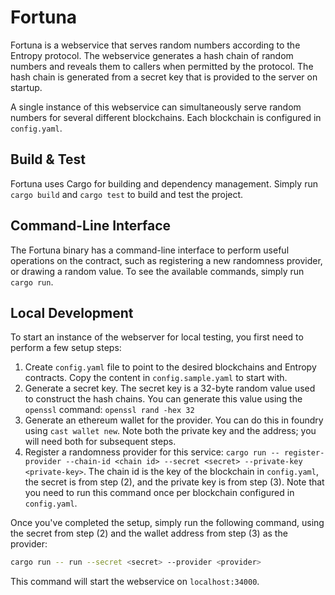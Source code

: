 # Fortuna

Fortuna is a webservice that serves random numbers according to the Entropy protocol.
The webservice generates a hash chain of random numbers and reveals them to callers when permitted by the protocol.
The hash chain is generated from a secret key that is provided to the server on startup.

A single instance of this webservice can simultaneously serve random numbers for several different blockchains.
Each blockchain is configured in `config.yaml`.

## Build & Test

Fortuna uses Cargo for building and dependency management.
Simply run `cargo build` and `cargo test` to build and test the project.

## Command-Line Interface

The Fortuna binary has a command-line interface to perform useful operations on the contract, such as
registering a new randomness provider, or drawing a random value. To see the available commands, simply run `cargo run`.

## Local Development

To start an instance of the webserver for local testing, you first need to perform a few setup steps:

1. Create `config.yaml` file to point to the desired blockchains and Entropy contracts. Copy the content in `config.sample.yaml` to start with. 
1. Generate a secret key. The secret key is a 32-byte random value used to construct the hash chains.
   You can generate this value using the `openssl` command:
   `openssl rand -hex 32`
1. Generate an ethereum wallet for the provider. You can do this in foundry using `cast wallet new`.
   Note both the private key and the address; you will need both for subsequent steps.
1. Register a randomness provider for this service: `cargo run -- register-provider --chain-id <chain id> --secret <secret> --private-key <private-key>`.
   The chain id is the key of the blockchain in `config.yaml`, the secret is from step (2), and the private key is from step (3).
   Note that you need to run this command once per blockchain configured in `config.yaml`.

Once you've completed the setup, simply run the following command, using the secret from step (2) and the wallet address from step (3) as the provider:

```bash
cargo run -- run --secret <secret> --provider <provider>
```

This command will start the webservice on `localhost:34000`.
